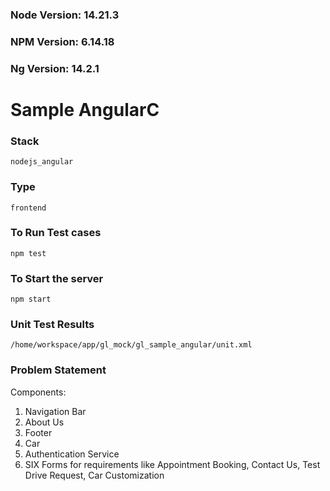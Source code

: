 ### Node Version: 14.21.3
### NPM Version: 6.14.18
### Ng Version: 14.2.1

# Sample AngularC
### Stack
    nodejs_angular

### Type
    frontend

### To Run Test cases
    npm test
    
### To Start the server 
    npm start

### Unit Test Results
    /home/workspace/app/gl_mock/gl_sample_angular/unit.xml

### Problem Statement 
Components:
1. Navigation Bar
2. About Us
3. Footer
4. Car
5. Authentication Service
6. SIX Forms for requirements like Appointment Booking, Contact Us, Test Drive Request, Car Customization
